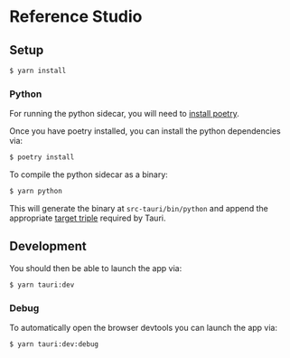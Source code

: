 # Reference Studio


## Setup

```bash
$ yarn install
```

### Python

For running the python sidecar, you will need to [install poetry](https://python-poetry.org/).

Once you have poetry installed, you can install the python dependencies via:

```bash
$ poetry install
```

To compile the python sidecar as a binary:
```bash
$ yarn python
```

This will generate the binary at `src-tauri/bin/python` and append the appropriate [target triple](https://tauri.app/v1/guides/building/sidecar) required by Tauri.


## Development

You should then be able to launch the app via:
```bash
$ yarn tauri:dev
```

### Debug

To automatically open the browser devtools you can launch the app via:

```bash
$ yarn tauri:dev:debug
```

